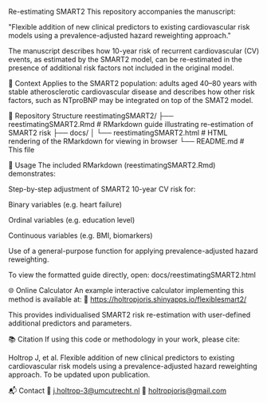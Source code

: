 Re-estimating SMART2
This repository accompanies the manuscript:

"Flexible addition of new clinical predictors to existing cardiovascular risk models using a prevalence-adjusted hazard reweighting approach."

The manuscript describes how 10-year risk of recurrent cardiovascular (CV) events, as estimated by the SMART2 model, can be re-estimated in the presence of additional risk factors not included in the original model.

📌 Context
Applies to the SMART2 population: adults aged 40–80 years with stable atherosclerotic cardiovascular disease and describes how other risk factors, such as NTproBNP may be integrated on top of the SMAT2 model. 

📂 Repository Structure
reestimatingSMART2/
├── reestimatingSMART2.Rmd       # RMarkdown guide illustrating re-estimation of SMART2 risk
├── docs/
│   └── reestimatingSMART2.html  # HTML rendering of the RMarkdown for viewing in browser
└── README.md                    # This file

📄 Usage
The included RMarkdown (reestimatingSMART2.Rmd) demonstrates:

Step-by-step adjustment of SMART2 10-year CV risk for:

Binary variables (e.g. heart failure)

Ordinal variables (e.g. education level)

Continuous variables (e.g. BMI, biomarkers)

Use of a general-purpose function for applying prevalence-adjusted hazard reweighting.

To view the formatted guide directly, open:
docs/reestimatingSMART2.html

🌐 Online Calculator
An example interactive calculator implementing this method is available at:
🔗 https://holtropjoris.shinyapps.io/flexiblesmart2/

This provides individualised SMART2 risk re-estimation with user-defined additional predictors and parameters.

📚 Citation
If using this code or methodology in your work, please cite:

Holtrop J, et al.
Flexible addition of new clinical predictors to existing cardiovascular risk models using a prevalence-adjusted hazard reweighting approach.
To be updated upon publication.

📬 Contact
📧 j.holtrop-3@umcutrecht.nl
📧 holtropjoris@gmail.com

